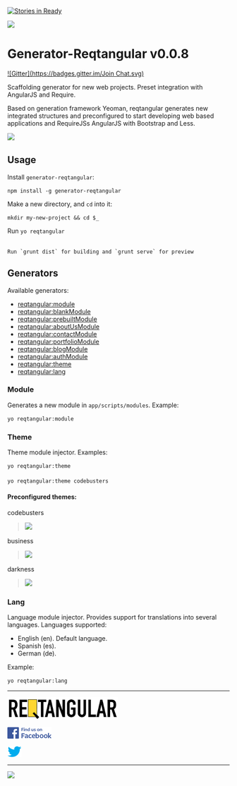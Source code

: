 [![Stories in Ready](https://badge.waffle.io/codebusters/generator-reqtangular.png?label=ready&title=Ready)](https://waffle.io/codebusters/generator-reqtangular)

![](http://www.codebusters.es/assets/projects/reqtangular/reqtangular_logo_728.png)

Generator-Reqtangular v0.0.8
=====================
[![Gitter](https://badges.gitter.im/Join Chat.svg)](https://gitter.im/codebusters/generator-reqtangular?utm_source=badge&utm_medium=badge&utm_campaign=pr-badge&utm_content=badge)

Scaffolding generator for new web projects. Preset integration with AngularJS and Require.

Based on generation framework Yeoman, reqtangular generates new integrated structures and preconfigured to start developing web based applications and RequireJSs AngularJS with Bootstrap and Less.



![](http://www.codebusters.es/assets/projects/reqtangular/reqtangular_small_brands.png)




## Usage

Install `generator-reqtangular`:
```
npm install -g generator-reqtangular
```
Make a new directory, and `cd` into it:
```
mkdir my-new-project && cd $_
```

Run `yo reqtangular`
```

Run `grunt dist` for building and `grunt serve` for preview
```
## Generators

Available generators:

* [reqtangular:module](#module)
* [reqtangular:blankModule](#blankModule)
* [reqtangular:prebuiltModule](#prebuiltModule)
* [reqtangular:aboutUsModule](#aboutUsModule)
* [reqtangular:contactModule](#contactModule)
* [reqtangular:portfolioModule](#portfolioModule)
* [reqtangular:blogModule](#blogModule)
* [reqtangular:authModule](#authModule)
* [reqtangular:theme](#theme)
* [reqtangular:lang](#lang)



### Module
Generates a new module in `app/scripts/modules`.
Example:
```bash
yo reqtangular:module
```
### Theme
Theme module injector.
Examples:
```bash
yo reqtangular:theme

yo reqtangular:theme codebusters
```

#### Preconfigured themes:


codebusters
> ![](http://www.codebusters.es/assets/projects/reqtangular/codebusters_thumb.png)


business
> ![](http://www.codebusters.es/assets/projects/reqtangular/business_thumb.png)


darkness
> ![](http://www.codebusters.es/assets/projects/reqtangular/darkness_thumb.png)


### Lang
Language module injector. Provides support for translations into several languages. Languages supported:
* English (en). Default language.
* Spanish (es).
* German  (de).

Example:
```bash
yo reqtangular:lang
```

***

[![](https://github.com/codebusters/generator-reqtangular/blob/master/resources/img/reqtangular_banner_250x50.png)](https://github.com/codebusters/generator-reqtangular/wiki)

[![](https://github.com/codebusters/generator-reqtangular/blob/master/resources/img/FB_FindUsOnFacebook-100.png)](https://www.facebook.com/reqtangular)

[![](https://github.com/codebusters/generator-reqtangular/blob/master/resources/img/bird_blue_32.png)](https://twitter.com/reqtangular)

* * *
[![](http://www.codebusters.es/assets/codebusters_logo.png)](http://www.codebusters.es)

